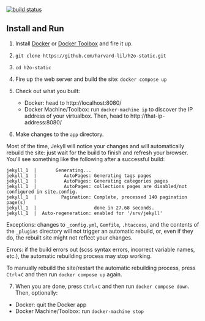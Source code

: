 [![build status](https://github.com/harvard-lil/h2o-static/actions/workflows/tests.yml/badge.svg)](https://github.com/harvard-lil/h2o-static/actions)


Install and Run
---------------

1. Install [Docker](https://docs.docker.com/installation/) or [Docker Toolbox](https://www.docker.com/products/docker-toolbox) and fire it up.

2. `git clone https://github.com/harvard-lil/h2o-static.git`

3. `cd h2o-static`

4. Fire up the web server and build the site: `docker compose up`

5. Check out what you built:
   -  Docker: head to http://localhost:8080/
   -  Docker Machine/Toolbox: run `docker-machine ip` to discover the IP address of your virtualbox. Then, head to http://that-ip-address:8080/

6. Make changes to the `app` directory.

  Most of the time, Jekyll will notice your changes and will automatically rebuild the site: just wait for the build to finish and refresh your browser. You'll see something like the following after a successful build:
  ```
  jekyll_1  |       Generating...
  jekyll_1  |          AutoPages: Generating tags pages
  jekyll_1  |          AutoPages: Generating categories pages
  jekyll_1  |          AutoPages: collections pages are disabled/not configured in site.config.
  jekyll_1  |         Pagination: Complete, processed 140 pagination page(s)
  jekyll_1  |                     done in 27.68 seconds.
  jekyll_1  |  Auto-regeneration: enabled for '/srv/jekyll'
  ```

  Exceptions: changes to `_config.yml`, `Gemfile`, `.htaccess`, and the contents of the `_plugins` directory will not trigger an automatic rebuild, or, even if they do, the rebuilt site might not reflect your changes.

  Errors: if the build errors out (scss syntax errors, incorrect variable names, etc.), the automatic rebuilding process may stop working.

  To manually rebuild the site/restart the automatic rebuilding process, press `Ctrl`+`C` and then run `docker compose up` again.


7. When you are done, press `Ctrl`+`C` and then run `docker compose down`. Then, optionally:
  - Docker: quit the Docker app
  - Docker Machine/Toolbox: run `docker-machine stop`

